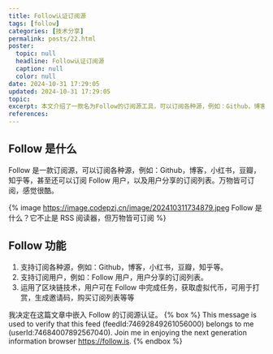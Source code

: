 ```yaml
---
title: Follow认证订阅源
tags: [follow]
categories: [技术分享]
permalink: posts/22.html
poster:
  topic: null
  headline: Follow认证订阅源
  caption: null
  color: null
date: 2024-10-31 17:29:05
updated: 2024-10-31 17:29:05
topic:
excerpt: 本文介绍了一款名为Follow的订阅源工具，可以订阅各种源，例如：Github，博客，小红书，豆瓣，知乎等，甚至还可以订阅 Follow 用户，以及用户分享的订阅列表。
references:
---
```


## Follow 是什么

Follow 是一款订阅源，可以订阅各种源，例如：Github，博客，小红书，豆瓣，知乎等，甚至还可以订阅 Follow 用户，以及用户分享的订阅列表。万物皆可订阅，感觉很酷。

{% image https://image.codepzj.cn/image/202410311734879.jpeg Follow 是什么？它不止是 RSS 阅读器，但万物皆可订阅 %}

## Follow 功能

1. 支持订阅各种源，例如：Github，博客，小红书，豆瓣，知乎等。
2. 支持订阅用户，例如：Follow 用户，用户分享的订阅列表。
3. 运用了区块链技术，用户可在 Follow 中完成任务，获取虚拟代币，可用于打赏，生成邀请码，购买订阅列表等等

我决定在这篇文章中嵌入 Follow 的订阅源认证。
{% box %}
This message is used to verify that this feed (feedId:74692849261056000) belongs to me (userId:74684007892567040). Join me in enjoying the next generation information browser https://follow.is.
{% endbox %}
